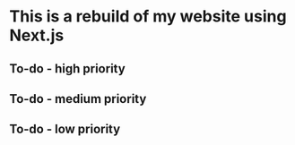 # This is a rebuild of my website using Next.js

## To-do - high priority

## To-do - medium priority

## To-do - low priority
